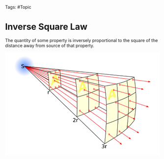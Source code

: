 Tags: #Topic 

# Inverse Square Law

The quantity of some property is inversely proportional to the square of the distance away from source of that property.

![](attachments/inverse_square_law.svg)